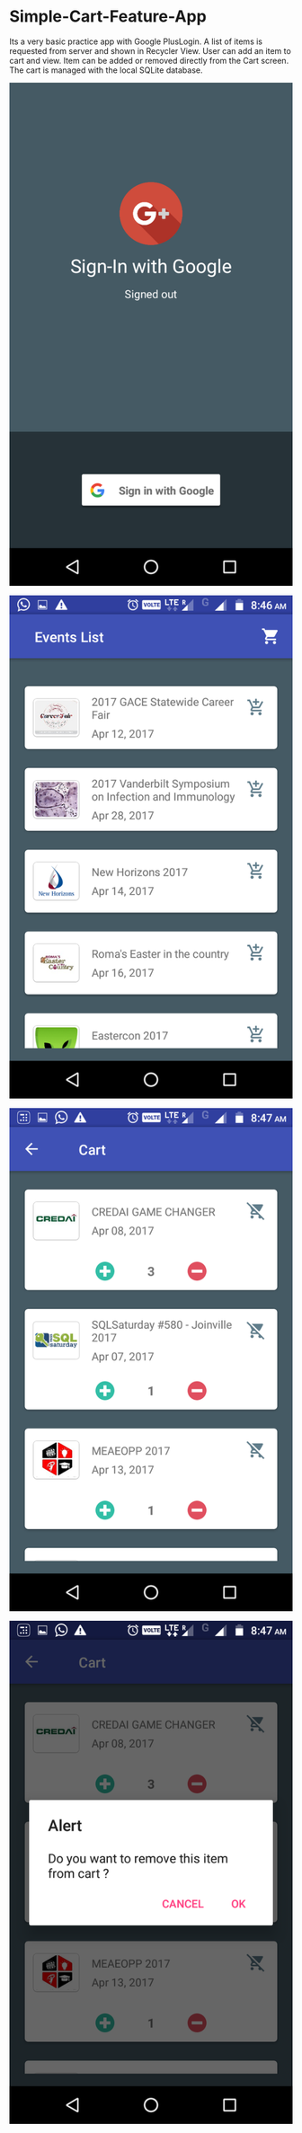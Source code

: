 # Simple-Cart-Feature-App
Its a very basic practice app with Google PlusLogin. A list of items is requested from server and shown in Recycler View. User can add an item to cart and view. Item can be added or removed directly from the Cart screen. The cart is managed with the local SQLite database.


[![](https://github.com/pmahsky/Simple-Cart-Feature-App/blob/master/Screenshots/Screenshot_20170411-084606.png)](#features)

[![](https://github.com/pmahsky/Simple-Cart-Feature-App/blob/master/Screenshots/Screenshot_20170411-084636.png)](#features)

[![](https://github.com/pmahsky/Simple-Cart-Feature-App/blob/master/Screenshots/Screenshot_20170411-084710.png)](#features)

[![](https://github.com/pmahsky/Simple-Cart-Feature-App/blob/master/Screenshots/Screenshot_20170411-084715.png)](#features)
